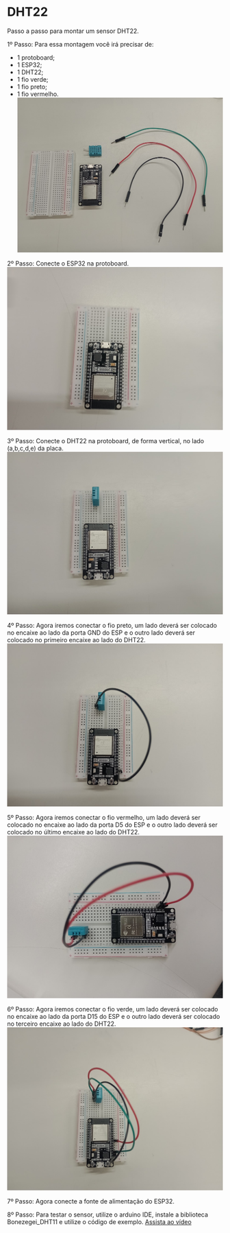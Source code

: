 # DHT22
Passo a passo para montar um sensor DHT22.


1º Passo:
Para essa montagem você irá precisar de:
- 1 protoboard;
- 1 ESP32;
- 1 DHT22;
- 1 fio verde;
- 1 fio preto;
- 1 fio vermelho.
![alt text](img/22.1.jpg)

2º Passo:
Conecte o ESP32 na protoboard.
![alt text](img/22.2.jpg)

3º Passo:
Conecte o DHT22 na protoboard, de forma vertical, no lado (a,b,c,d,e) da placa.
![alt text](img/22.3.jpg)

4º Passo:
Agora iremos conectar o fio preto, um lado deverá ser colocado no encaixe ao lado da porta GND do ESP e o outro lado deverá ser colocado no primeiro encaixe ao lado do DHT22.
![alt text](img/22.4.jpg)

5º Passo:
Agora iremos conectar o fio vermelho, um lado deverá ser colocado no encaixe ao lado da porta D5 do ESP e o outro lado deverá ser colocado no último encaixe ao lado do DHT22.
![alt text](img/22.5.jpg)

6º Passo:
Agora iremos conectar o fio verde, um lado deverá ser colocado no encaixe ao lado da porta D15 do ESP e o outro lado deverá ser colocado no terceiro encaixe ao lado do DHT22.
![alt text](img/22.6.jpg)

7º Passo:
Agora conecte a fonte de alimentação do ESP32.

8º Passo:
Para testar o sensor, utilize o arduino IDE, instale a biblioteca Bonezegei_DHT11 e utilize o código de exemplo.
[Assista ao vídeo](https://github.com/AnaFlaviaD/DHT22/tree/main/img/video.mp4)